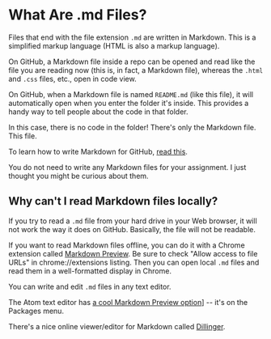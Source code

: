 # What Are .md Files?

Files that end with the file extension `.md` are written in Markdown. This is a simplified markup language (HTML is also a markup language).

On GitHub, a Markdown file inside a repo can be opened and read like the file you are reading now (this is, in fact, a Markdown file), whereas the `.html` and `.css` files, etc., open in code view.

On GitHub, when a Markdown file is named `README.md` (like this file), it will automatically open when you enter the folder it's inside. This provides a handy way to tell people about the code in that folder.

In this case, there is no code in the folder! There's only the Markdown file. This file.

To learn how to write Markdown for GitHub, [read this](https://guides.github.com/features/mastering-markdown/).

You do not need to write any Markdown files for your assignment. I just thought you might be curious about them.

## Why can't I read Markdown files locally?

If you try to read a `.md` file from your hard drive in your Web browser, it will not work the way it does on GitHub. Basically, the file will not be readable.

If you want to read Markdown files offline, you can do it with a Chrome extension called [Markdown Preview](https://chrome.google.com/webstore/detail/markdown-preview/jmchmkecamhbiokiopfpnfgbidieafmd). Be sure to check "Allow access to file URLs" in chrome://extensions listing. Then you can open local `.md` files and read them in a well-formatted display in Chrome.

You can write and edit `.md` files in any text editor.

The Atom text editor has [a cool Markdown Preview option](../images/markdown.png)] -- it's on the Packages menu.

There's a nice online viewer/editor for Markdown called [Dillinger](http://dillinger.io/).

